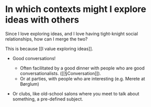 # In which contexts might I explore ideas with others
Since I love exploring ideas, and I love having tight-knight social relationships, how can I merge the two?

This is because [[I value exploring ideas]].

* Good conversations! 
	* Often facilitated by a good dinner with people who are good conversationalists. ([[§Conversation]]).
	* Or at parties, with people who are interesting (e.g. Merete at Børglum)

* Or clubs, like old-school salons where you meet to talk about something, a pre-defined subject.

<!-- #p1 -->

<!-- {BearID:4EAA3A01-962E-46FE-9834-D335C3194905-1276-0000007C261FBF38} -->
